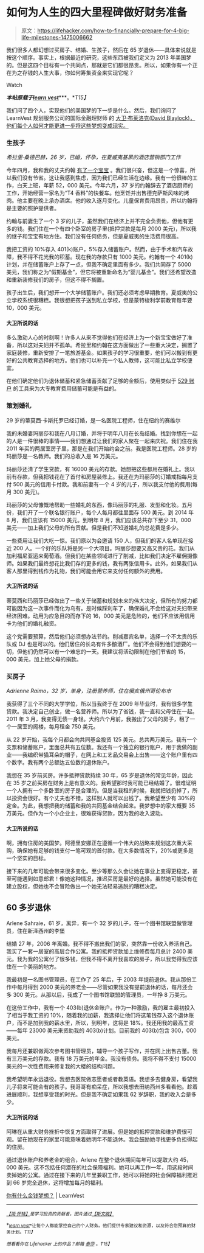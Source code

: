 # 如何为人生的四大里程碑做好财务准备

> 原文：<https://lifehacker.com/how-to-financially-prepare-for-4-big-life-milestones-1475006662>

我们很多人都幻想过买房子、结婚、生孩子，然后在 65 岁退休——具体来说就是按这个顺序。事实上，根据最近的研究，这些东西被我们定义为 2013 年美国梦的。但是这四个目标有一个共同点，那就是它们都很昂贵。所以，如果你有一个正在为之存钱的人生大事，你如何筹集资金来实现它呢？

Watch

***本帖原载于***[***learn vest***](http://www.learnvest.com/2013/11/whats-your-money-dream-a-financial-planner-tells-you-how-to-get-one-step-closer/)***。**T15】*

我们问了四个人，实现他们的美国梦的下一步是什么。然后，我们询问了 LearnVest 规划服务公司的国际金融理财师 的 [大卫·布莱洛克(David Blaylock)，他们每个人如何才能更进一步将这些梦想变成现实。](https://www.learnvest.com/certified-financial-planners/)

### 生孩子

*希拉里·桑德巴赫，26 岁，已婚，怀孕，在夏威夷基黑的酒店营销部门工作*

今年四月，我和我的丈夫约翰 [有了一个宝宝](https://lifehacker.com/10-things-i-wish-i-had-known-before-becoming-a-parent-5989419) 。我们很兴奋，但这是一个惊喜，所以我们没有节省。这让我感到焦虑，因为我们已经生活在边缘。我有一份很棒的工作，白天上班，年薪 52，000 美元。今年六月，37 岁的约翰辞去了酒店厨师的工作，开始经营一家名为“T4 香料”的快餐车。他烹饪并出售德克萨斯风味的烤肉。他主要在晚上承办酒席。他的收入逐月变化。儿童保育费用昂贵，所以约翰将是主要的照护提供者。

约翰与前妻生了一个 3 岁的儿子，虽然我们在经济上并不完全负责他，但他有更多的钱。我们住在一个有四个卧室的房子里(抵押贷款是每月 2000 美元)，所以我的继子和宝宝有地方住。我们没有任何债务，但是夏威夷的生活费用很高。

我把工资的 10%存入 401(k)账户，5%存入储蓄账户。然而，由于手术和汽车故障，我不得不花光我的积蓄。现在我的存款只有 1000 美元。约翰有一个 401(k)计划，并在储蓄账户上存了一点，但我不确定里面有多少。我们共同存了 5000 美元，我们称之为“假期基金”，但它将被重新命名为“婴儿基金”。我们还希望改造和重新装修我们的房子，但这不得不搁置。

孩子出生后，我们想开一个大学储蓄账户。我们还必须考虑早期教育。夏威夷的公立学校系统很糟糕。我很想把孩子送到私立学校，但是蒙特梭利学前教育每年要 10，000 美元。

#### **大卫所说的话**

多么激动人心的时刻啊！许多人从来不觉得他们在经济上为一个新宝宝做好了准备，所以这对夫妇并不孤单。希拉里和约翰在这方面做出了一些重大决定，搁置了家庭装修，重新安排了一笔旅游基金。如果孩子的学习很重要，他们可以搬到有更好的公共教育选择的地方。他们也可以补充一个私人教师，这可能比私立学校便宜。

在他们确定他们为退休储蓄和紧急储蓄贡献了足够的金额后，使用类似于 [529 账户](http://www.learnvest.com/knowledge-center/the-ins-and-outs-of-saving-for-college/) 的工具来为大专教育费用储蓄可能是有益的。

### 策划婚礼

29 岁的蒂莫西·卡斯托罗已经订婚，是一名医院工程师，住在纽约的赛维尔

我的未婚妻玛丽莎和我在八月订婚，并将于明年八月在长岛结婚。找到你想在一起的人是一件很棒的事情——我们想通过让我们的家人聚在一起来庆祝。我们住在我 2011 年买的两居室房子里，那是在我们开始约会之前。我是医院工程师。28 岁的玛丽莎是一名教师。我们的总收入是 16 万美元。

玛丽莎还清了学生贷款，有 16000 美元的存款。她想把这些都用在婚礼上。我以前有存款，但我把钱花在了首付和房屋装修上。我还在为玛丽莎的订婚戒指每月支付 500 美元的信用卡付款。我和前妻有一个 4 岁的儿子，所以我支付他的费用(每月 300 美元)。

玛丽莎的父母慷慨地帮助一些婚礼的东西，像玛丽莎的礼服、发型和化妆。五月份，我们开了一个联名银行账户，每个人每月都往里面存 500 美元。到 2014 年 8 月，我们应该有 15000 美元。到明年 8 月，我们应该总共存下至少 31，000 美元——加上我们父母的所有贡献。但是我们不知道婚礼的总花费是多少。

一些费用让我们大吃一惊。我们原以为会邀请 150 人，但我们的客人名单现在接近 200 人。一个好的乐队将是另一个大项目。玛丽莎想要又高又贵的花。我们从加利福尼亚运来葡萄酒。但我们在某些领域进行了削减，比如我们决定不雇佣摄像师。如果我们最终想花比我们存的更多的钱，我有两张信用卡。此外，如果我们从客人那里得到钱作为礼物，我们可能会用它来支付任何额外的费用。

#### **大卫所说的话**

蒂莫西和玛丽莎已经做出了一些关于储蓄和规划未来的伟大决定，但所有的努力都可能因为这一次事件而化为乌有。是时候踩刹车了，确保婚礼不会给这对夫妇带来经济困难。动用为应急目的而存下的 16，000 美元是危险的，他们不应该用信用卡为他们的婚礼融资。

这个党需要预算，然后他们必须想办法节约。削减嘉宾名单，选择一个不太贵的乐队或 DJ 也是可以的。他们居住的长岛有许多酿酒厂。他们不会得到他们想要的一切，但他们仍然可以有一个难忘的一天。我建议将活动限制在他们节省的 15，000 美元，加上她父母的捐款。

### 买房子

*Adrienne Raimo，32 岁，单身，注册营养师，住在俄亥俄州哥伦布市*

我获得了三个不同的大学学位，所以当我终于在 2009 年毕业时，我有很多学生贷款。我决定自己创业，做一名营养师。所以为了省钱，我一直和父母住在一起。2011 年 3 月，我变得无债一身轻。大约六个月前，我搬出了父母的房子，租了一个一居室的阁楼，每月租金 750 美元。

从 22 岁开始，我每个月都会向共同基金投资 125 美元。总共两万美元。我有一个支票和储蓄账户，里面总共有五位数。我还有一个独立的银行账户，用于我做的副业——我编织带猫耳朵的帽子，在网上和工艺品交易会上出售——这个账户里有四个数字。我有两个总额达五位数的退休账户。

我想在 35 岁前买房。许多抵押贷款持续 30 年，65 岁是退休的常见年龄，因此在 35 岁之前买房在财务上是有意义的。我希望那时我可能已经结婚了。很难证明一个人拥有一个多卧室的房子是合理的。但是当我租的时候，我就把钱扔掉了，所以投资会很好。有个丈夫也不错，这样别人就可以出钱了。我希望至少有 30%的定金。为此，我想把我的储蓄和我的共同基金结合起来。我梦想中的家大概要 35 万美元。但作为一个小企业主，很难获得贷款，因为我的收入波动。

#### **大卫所说的话**

啊，拥有住房的美国梦。阿德里安娜正在遵循一个伟大的战略来规划这次重大采购，确保她有足够的钱支付一笔可观的首付款。在大多数情况下，20%或更多是一个坚实的目标。

接下来的几年可能会带来很多变化。至少等那么久会让她在事业上变得更稳定，甚至可能遇到如意郎君！像她这种情况，推迟买房是最好的选择。虽然她可能没有在建立股权，但她也不会冒险做出一个她无法轻易逃脱的糟糕决定。

## 60 多岁退休

Arlene Sahraie，61 岁，离异，有一个 32 岁的儿子，在一个图书馆联盟做管理员，住在新泽西州的李堡

结婚 27 年，2006 年离婚。我不得不搬出我们的家，突然靠一份收入养活自己。我买了一套一居室的高层合作公寓。我的抵押贷款加上维修费每月总计 2400 美元。我为我的公寓付了很多钱，但我不得不离开我喜欢的房子，所以我觉得我应该住在一个美丽的地方。

我最初是一名图书管理员，在工作了 25 年后，于 2003 年提前退休。我从那份工作中每月得到 2000 美元的养老金——尽管如果我没有提前退休的话，每月还会多 300 美元。从那以后，我成了一个图书馆联盟的管理员，一年挣 8 万美元。

在这份工作中，我有一个 403(b)退休金账户。作为一种激励，我的雇主最初投入了相当于我工资的 10%，随着我的加薪，我选择让他们将这笔钱存入这个退休账户，而不是加到我的薪水里，所以，到明年，这将是 18%。我还用我的最高工资——每年 23000 美元来资助我的 403(b)计划。目前我的 403(b)包含 300，000 美元。

我每月还兼职做两次参考图书管理员，辅导一个孩子写作，并在网上出售古董。我有三万美元的存款。我有 18 万美元的年金。我没有债务。我将不得不支付 15000 美元的一次性费用来修复我的大楼的结构问题。

我希望明年永远退役。我想去医院做志愿者或者教英语。我想多去健身房，看望我儿子将来可能会有的孩子。我哥哥有痴呆症，所以我想去田纳西州多看看他。趁着进展顺利，我想享受我的时光。但是我不确定如果我 62 岁辞职，我的收入会是多少。

#### **大卫所说的话**

阿琳在从重大财务挫折中恢复方面取得了进展。但是她的抵押贷款和维护费很可观。留在她现在的家里可能意味着她明年不能退休。我会鼓励她寻找更多负担得起的住房。

通过退休账户和养老金的组合，Arlene 在整个退休期间每年可以提取大约 45，000 美元。这不包括任何潜在的社会保障福利。她可以再工作一年，用这段时间卖掉她的公寓。通过在接下来的几年里兼职工作，她可以将她的社会保障福利推迟到 66 岁完全退休，这将增加每月的福利。

[你有什么金钱梦想？](http://www.learnvest.com/2013/11/whats-your-money-dream-a-financial-planner-tells-you-how-to-get-one-step-closer/) | LearnVest

* * *

[<small>*【简·怀特】*</small>](https://twitter.com/janebianchi)<small>*是学习投资的贡献者。图片通过*</small>[<small>*【斯文跳】*</small>](http://www.shutterstock.com/pic.mhtml?id=57162139&src=id)

*[<small>*learn vest*</small>](https://www.learnvest.com/)<small>*让每个人都能掌控自己的个人财务。他们提供专家建议和资源，以及符合您预算的财务计划。*T11】</small>*

*<small>*想看看你在 Lifehacker 上的作品？邮箱*</small> [<small>*泰莎*</small>](https://mail.google.com/mail/?view=cm&fs=1&tf=1&to=tessa@lifehacker.com) <small>*。*T15】</small>*